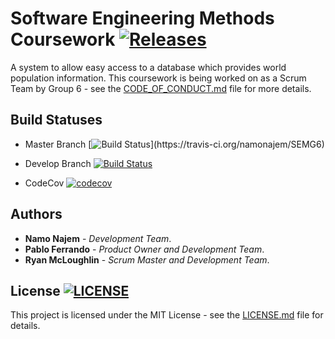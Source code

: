 
# **Software Engineering Methods Coursework** [![Releases](https://img.shields.io/github/release/namonajem/SEMG6/all.svg?style=flat)](https://github.com/namonajem/SEMG6/releases)

A system to allow easy access to a database which provides world population information. This coursework is being worked on as a Scrum Team by Group 6 - see the [CODE_OF_CONDUCT.md](CODEOFCONDUCT.md) file for more details.

## Build Statuses

* Master Branch    [![Build Status](https://travis-ci.org/namonajem/SEMG6.svg?)](https://travis-ci.org/namonajem/SEMG6)

* Develop Branch    [![Build Status](https://travis-ci.org/namonajem/SEMG6.svg?branch=develop)](https://travis-ci.org/namonajem/SEMG6)

* CodeCov [![codecov](https://codecov.io/gh/namonajem/SEMG6/branch/feature_capital_cities/graph/badge.svg)](https://codecov.io/gh/namonajem/SEMG6)

## Authors

* **Namo Najem** - *Development Team*.
* **Pablo Ferrando** - *Product Owner and Development Team*.
* **Ryan McLoughlin** - *Scrum Master and Development Team*.

## License [![LICENSE](https://img.shields.io/github/license/namonajem/SEMG6.svg?style=flat)](https://github.com/namonajem/SEMG6/LICENSE)

This project is licensed under the MIT License - see the [LICENSE.md](LICENSE.md) file for details.
